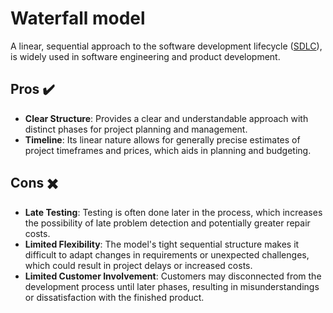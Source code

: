 # Waterfall model

A linear, sequential approach to the software development lifecycle ([SDLC](https://medium.com/@muzirat0/the-software-development-life-cycle-4a833102fd0c)),
is widely used in software engineering and product development.

## Pros ✔️
- **Clear Structure**: Provides a clear and understandable
  approach with distinct phases for project planning and management.
- **Timeline**: Its linear nature allows for generally precise estimates of project
   timeframes and prices, which aids in planning and budgeting.

## Cons ✖️
- **Late Testing**: Testing is often done later in the process, which increases the possibility of late problem
 detection and potentially greater repair costs.
- **Limited Flexibility**: The model's tight sequential structure makes it difficult to adapt changes
 in requirements or unexpected challenges, which could result in project delays or increased costs.
- **Limited Customer Involvement**: Customers may disconnected from the development process until later phases,
 resulting in misunderstandings or dissatisfaction with the finished product.
